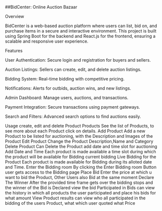 ##BidCenter: Online Auction Bazaar

Overview

BidCenter is a web-based auction platform where users can list, bid on, and purchase items in a secure and interactive environment. This project is built using Spring Boot for the backend and React.js for the frontend, ensuring a scalable and responsive user experience.

Features

User Authentication: Secure login and registration for buyers and sellers.

Auction Listings: Sellers can create, edit, and delete auction listings.

Bidding System: Real-time bidding with competitive pricing.

Notifications: Alerts for outbids, auction wins, and new listings.

Admin Dashboard: Manage users, auctions, and transactions.

Payment Integration: Secure transactions using payment gateways.

Search and Filters: Advanced search options to find auctions easily.

Usage
create, edit and delete Product
Products
See the list of Products, to see more about each Product click on details.
Add Product
Add a new Product to be listed for auctioning, with the Description and Images of the Product
Edit Product
Change the Product Description,Name and Category
Delete Product
Can Delete the Product
add date and time slot for auctioning
Add Date and Time
Each product is made available a time slot during which the product will be available for Bidding
current bidding
Live Bidding for the Product
Each product is made available for Bidding during its alloted date and Time.
Enter the Bidding room
By clicking the Enter Bidding room Button user gets access to the Bidding page
Place Bid
Enter the price at which u want to bid the Product, Other Users also Bid at the same moment
Declare The Winner
After the provided time frame gets over the bidding stops and the winner of the Bid is Declared
view the bid
Participated in Bids
can view the history in which all products the user participated and place his bids for what amount
View Product results
can view who all participated in the bidding of the users Product, what which user quoted what Price
